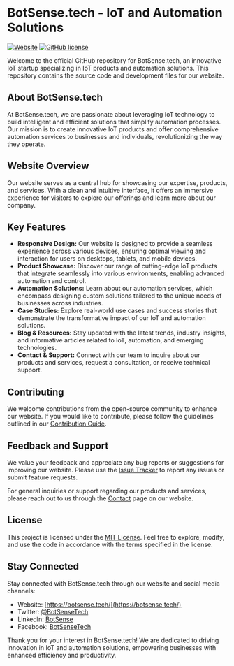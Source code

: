 # BotSense.tech - IoT and Automation Solutions

[![Website](https://img.shields.io/website-up-down-green-red/https/botsense.tech.svg)](https://botsense.tech/)
[![GitHub license](https://img.shields.io/github/license/botSense/website.svg)](https://github.com/botSense/website/blob/master/LICENSE)

Welcome to the official GitHub repository for BotSense.tech, an innovative IoT startup specializing in IoT products and automation solutions. This repository contains the source code and development files for our website.

## About BotSense.tech

At BotSense.tech, we are passionate about leveraging IoT technology to build intelligent and efficient solutions that simplify automation processes. Our mission is to create innovative IoT products and offer comprehensive automation services to businesses and individuals, revolutionizing the way they operate.

## Website Overview

Our website serves as a central hub for showcasing our expertise, products, and services. With a clean and intuitive interface, it offers an immersive experience for visitors to explore our offerings and learn more about our company.

## Key Features

- **Responsive Design:** Our website is designed to provide a seamless experience across various devices, ensuring optimal viewing and interaction for users on desktops, tablets, and mobile devices.
- **Product Showcase:** Discover our range of cutting-edge IoT products that integrate seamlessly into various environments, enabling advanced automation and control.
- **Automation Solutions:** Learn about our automation services, which encompass designing custom solutions tailored to the unique needs of businesses across industries.
- **Case Studies:** Explore real-world use cases and success stories that demonstrate the transformative impact of our IoT and automation solutions.
- **Blog & Resources:** Stay updated with the latest trends, industry insights, and informative articles related to IoT, automation, and emerging technologies.
- **Contact & Support:** Connect with our team to inquire about our products and services, request a consultation, or receive technical support.

## Contributing

We welcome contributions from the open-source community to enhance our website. If you would like to contribute, please follow the guidelines outlined in our [Contribution Guide](CONTRIBUTING.md).

## Feedback and Support

We value your feedback and appreciate any bug reports or suggestions for improving our website. Please use the [Issue Tracker](https://github.com/your-username/your-repo/issues) to report any issues or submit feature requests.

For general inquiries or support regarding our products and services, please reach out to us through the [Contact](https://botsense.tech/contact) page on our website.

## License

This project is licensed under the [MIT License](LICENSE). Feel free to explore, modify, and use the code in accordance with the terms specified in the license.

## Stay Connected

Stay connected with BotSense.tech through our website and social media channels:

- Website: [https://botsense.tech/](https://botsense.tech/)
- Twitter: [@BotSenseTech](https://twitter.com/BotSenseTech)
- LinkedIn: [BotSense](https://www.linkedin.com/company/botsense)
- Facebook: [BotSenseTech](https://www.facebook.com/BotSenseTech)

Thank you for your interest in BotSense.tech! We are dedicated to driving innovation in IoT and automation solutions, empowering businesses with enhanced efficiency and productivity.
